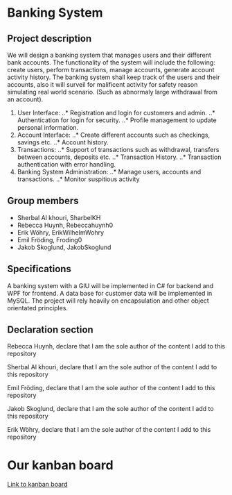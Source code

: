 # Banking System

## Project description
We will design a banking system that manages users and their different bank accounts.
The functionality of the system will include the following: create users, perform transactions, manage accounts, generate account activity history.
The banking system shall keep track of the users and their accounts, also it will surveil for malificent activity for safety reason simulating real world scenario. (Such as abnormaly large withdrawal from an account).

1. User Interface:
..* Registration and login for customers and admin.
..* Authentication for login for security.
..* Profile management to update personal information.
2. Account Interface:
..* Create different accounts such as checkings, savings etc.
..* Account history.
3. Transactions:
..* Support of transactions such as withdrawal, transfers between accounts, deposits etc.
..* Transaction History.
..* Transaction authentication with error handling.
4. Banking System Administration:
..* Manage users, accounts and transactions.
..* Monitor suspitious activity



### 

## Group members
- Sherbal Al khouri, SharbelKH
- Rebecca Huynh, Rebeccahuynh0
- Erik Wöhry, ErikWilhelmWohry
- Emil Fröding, Froding0
- Jakob Skoglund, JakobSkoglund

## Specifications
A banking system with a GIU will be implemented in C# for backend and WPF for frontend. A data base for customer data will be implemented in MySQL. The project will rely heavily on encapsulation and other object orientated principles. 

## Declaration section
Rebecca Huynh, declare that I am the sole author of the content I add to this repository 

Sherbal Al khouri, declare that I am the sole author of the content I add to this repository 

Emil Fröding, declare that I am the sole author of the content I add to this repository 

Jakob Skoglund, declare that I am the sole author of the content I add to this repository

Erik Wöhry, declare that I am the sole author of the content I add to this repository 

# Our kanban board
[Link to kanban board](https://github.com/users/SharbelKH/projects/1/views/1)

